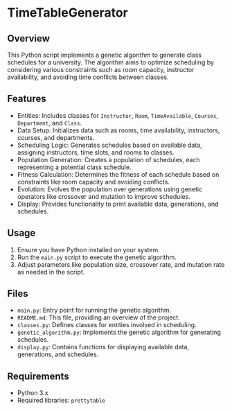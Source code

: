 # TimeTableGenerator

## Overview
This Python script implements a genetic algorithm to generate class schedules for a university. The algorithm aims to optimize scheduling by considering various constraints such as room capacity, instructor availability, and avoiding time conflicts between classes.

## Features
- Entities: Includes classes for `Instructor`, `Room`, `TimeAvailable`, `Courses`, `Department`, and `Class`.
- Data Setup: Initializes data such as rooms, time availability, instructors, courses, and departments.
- Scheduling Logic: Generates schedules based on available data, assigning instructors, time slots, and rooms to classes.
- Population Generation: Creates a population of schedules, each representing a potential class schedule.
- Fitness Calculation: Determines the fitness of each schedule based on constraints like room capacity and avoiding conflicts.
- Evolution: Evolves the population over generations using genetic operators like crossover and mutation to improve schedules.
- Display: Provides functionality to print available data, generations, and schedules.

## Usage
1. Ensure you have Python installed on your system.
2. Run the `main.py` script to execute the genetic algorithm.
3. Adjust parameters like population size, crossover rate, and mutation rate as needed in the script.

## Files
- `main.py`: Entry point for running the genetic algorithm.
- `README.md`: This file, providing an overview of the project.
- `classes.py`: Defines classes for entities involved in scheduling.
- `genetic_algorithm.py`: Implements the genetic algorithm for generating schedules.
- `display.py`: Contains functions for displaying available data, generations, and schedules.

## Requirements
- Python 3.x
- Required libraries: `prettytable`

